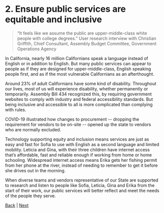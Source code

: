 # 2. Ensure public services are equitable and inclusive

>“It feels like we assume the public are  upper-middle-class white people with college degrees.”
User research interview with Christian Griffith, Chief Consultant, Assembly Budget Committee, Government Operations Agency

In California, nearly 16 million Californians speak a language instead of English or in addition to English. But many public services can appear to people as if they are designed for upper-middle-class, English speaking people first, and as if the most vulnerable Californians as an afterthought. 

Around 23% of adult Californians have some kind of disability. Throughout our lives, most of us will experience disability, whether permanently or temporarily. Assembly Bill 434 recognized this, by requiring government websites to comply with industry and federal accessibility standards. But being inclusive and accessible to all is more complicated than complying with rules. 

COVID-19 illustrated how changes to procurement -- dropping the requirement for vendors to be on-site -- opened up the state to vendors who are normally excluded. 

Technology supporting equity and inclusion means services are just as easy and fast for Sofia to use with English as a second language and limited mobility. Leticia and Gina, with their three children have internet access that’s affordable, fast and reliable enough if working from home or home schooling. Widespread internet access means Erika gets her fishing permit from her phone at the river, instead of needing to remember to get it before she drives out in the morning. 

When diverse teams and vendors representative of our State are supported to research and listen to people like Sofia, Leticia, Gina and Erika from the start of their work, our public services will better reflect and meet the needs of the people they serve. 

[Back](./goal/one.html) | [Next](./goal/three.html)